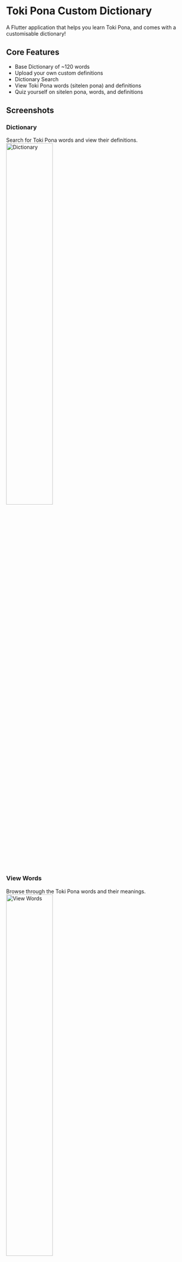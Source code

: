 # Toki Pona Custom Dictionary

A Flutter application that helps you learn Toki Pona, and comes with a customisable dictionary!

## Core Features
- Base Dictionary of ~120 words
- Upload your own custom definitions
- Dictionary Search 
- View Toki Pona words (sitelen pona) and definitions
- Quiz yourself on sitelen pona, words, and definitions

## Screenshots

### Dictionary
Search for Toki Pona words and view their definitions.
<img src="toki_pona_learner/images/dict.png" alt="Dictionary" width="50%">

### View Words
Browse through the Toki Pona words and their meanings.
<img src="toki_pona_learner/images/view_words.png" alt="View Words" width="50%">

### Practice
Practice various aspects of Toki Pona through different quizzes.
#### Quiz Options
Choose different quiz types to practice Toki Pona.
<img src="toki_pona_learner/images/quiz_options.png" alt="Quiz Options" width="50%">

#### Definition to Symbol
Match definitions to their corresponding symbols.

<img src="toki_pona_learner/images/def_to_sym.png" alt="Definition to Symbol" width="25%">

#### Definition to Word
Match definitions to their corresponding words.

<img src="toki_pona_learner/images/def_to_word.png" alt="Definition to Word" width="25%">

#### Symbol to Word
Match symbols to their corresponding words.

<img src="toki_pona_learner/images/sym_to_word.png" alt="Symbol to Word" width="25%">

#### Word to Symbol
Match words to their corresponding symbols.

<img src="toki_pona_learner/images/word_to_sym.png" alt="Word to Symbol" width="25%">

#### Quiz Summary
View your quiz results and track your progress.

<img src="toki_pona_learner/images/quiz_summary.png" alt="Quiz Summary" width="25%">

### Upload Custom Dictionary
Upload your own custom dictionary CSV file to add new words.

<img src="toki_pona_learner/images/upload_csv.png" alt="Upload Custom Dictionary" width="25%">

## Installation
1. Clone repo: 
```bash
   git clone https://github.com/kyle-t01/toki_pona_learn.git .
   cd toki_pona_learner
```
2. Install Flutter SDK then get Flutter packages
```bash
   flutter pub get
```
3. Running the App on Windows
```bash
   flutter run 
```



## Future
- 